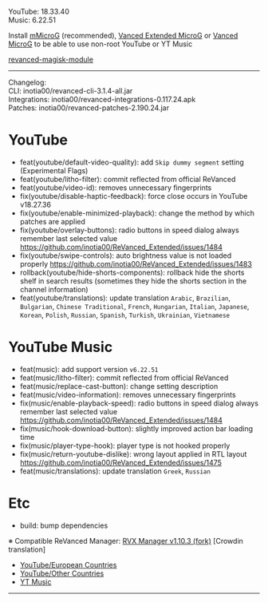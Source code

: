 YouTube: 18.33.40  
Music: 6.22.51  


Install [mMicroG](https://github.com/inotia00/mMicroG/releases) (recommended), [Vanced Extended MicroG](https://github.com/inotia00/VancedMicroG/releases) or [Vanced MicroG](https://github.com/TeamVanced/VancedMicroG/releases) to be able to use non-root YouTube or YT Music  

[revanced-magisk-module](https://github.com/j-hc/revanced-magisk-module)  

---
Changelog:  
CLI: inotia00/revanced-cli-3.1.4-all.jar  
Integrations: inotia00/revanced-integrations-0.117.24.apk  
Patches: inotia00/revanced-patches-2.190.24.jar  

YouTube
==
- feat(youtube/default-video-quality): add `Skip dummy segment` setting (Experimental Flags)
- feat(youtube/litho-filter): commit reflected from official ReVanced
- feat(youtube/video-id): removes unnecessary fingerprints
- fix(youtube/disable-haptic-feedback): force close occurs in YouTube v18.27.36
- fix(youtube/enable-minimized-playback): change the method by which patches are applied
- fix(youtube/overlay-buttons): radio buttons in speed dialog always remember last selected value https://github.com/inotia00/ReVanced_Extended/issues/1484
- fix(youtube/swipe-controls): auto brightness value is not loaded properly https://github.com/inotia00/ReVanced_Extended/issues/1483
- rollback(youtube/hide-shorts-components): rollback hide the shorts shelf in search results (sometimes they hide the shorts section in the channel information)
- feat(youtube/translations): update translation
`Arabic`, `Brazilian`, `Bulgarian`, `Chinese Traditional`, `French`, `Hungarian`, `Italian`, `Japanese`, `Korean`, `Polish`, `Russian`, `Spanish`, `Turkish`, `Ukrainian`, `Vietnamese`


YouTube Music
==
- feat(music): add support version `v6.22.51`
- feat(music/litho-filter): commit reflected from official ReVanced
- feat(music/replace-cast-button): change setting description
- feat(music/video-information): removes unnecessary fingerprints
- fix(music/enable-playback-speed): radio buttons in speed dialog always remember last selected value https://github.com/inotia00/ReVanced_Extended/issues/1484
- fix(music/hook-download-button): slightly improved action bar loading time
- fix(music/player-type-hook): player type is not hooked properly
- fix(music/return-youtube-dislike): wrong layout applied in RTL layout https://github.com/inotia00/ReVanced_Extended/issues/1475
- feat(music/translations): update translation
`Greek`, `Russian`


Etc
==
- build: bump dependencies


※ Compatible ReVanced Manager: [RVX Manager v1.10.3 (fork)](https://github.com/inotia00/revanced-manager/releases/tag/v1.10.3)
[Crowdin translation]
- [YouTube/European Countries](https://crowdin.com/project/revancedextendedeu)
- [YouTube/Other Countries](https://crowdin.com/project/revancedextended)
- [YT Music](https://crowdin.com/project/revanced-music-extended)


---  
